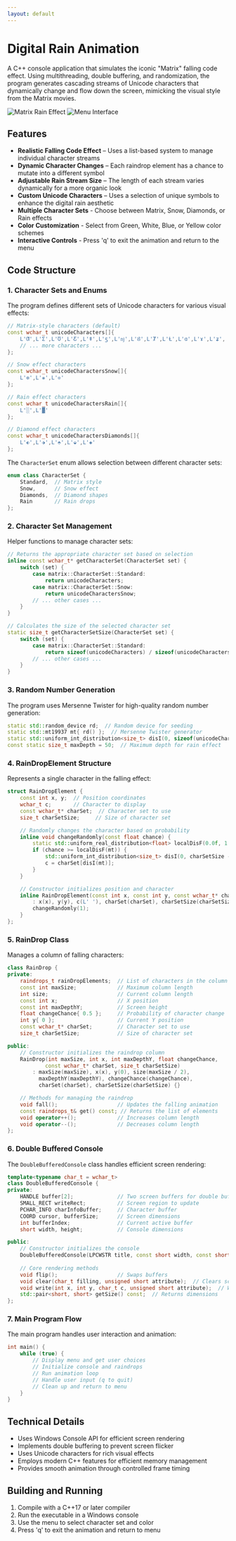 ```yaml
---
layout: default
---
```


# Digital Rain Animation
A C++ console application that simulates the iconic "Matrix" falling code effect. Using multithreading, double buffering, and randomization, the program generates cascading streams of Unicode characters that dynamically change and flow down the screen, mimicking the visual style from the Matrix movies.

![Matrix Rain Effect](docs/assets/images/2025-03-1418-05-19-ezgif.com-video-to-gif-converter.gif)
![Menu Interface](docs/assets/images/Screenshot20250308132546.png)

## Features
- **Realistic Falling Code Effect** – Uses a list-based system to manage individual character streams
- **Dynamic Character Changes** – Each raindrop element has a chance to mutate into a different symbol
- **Adjustable Rain Stream Size** – The length of each stream varies dynamically for a more organic look
- **Custom Unicode Characters** – Uses a selection of unique symbols to enhance the digital rain aesthetic
- **Multiple Character Sets** - Choose between Matrix, Snow, Diamonds, or Rain effects
- **Color Customization** - Select from Green, White, Blue, or Yellow color schemes
- **Interactive Controls** - Press 'q' to exit the animation and return to the menu

## Code Structure

### 1. Character Sets and Enums
The program defines different sets of Unicode characters for various visual effects:

```cpp
// Matrix-style characters (default)
const wchar_t unicodeCharacters[]{
    L'Ƣ',L'Ʃ',L'Ʊ',L'Ƹ',L'ǂ',L'ƽ',L'ǌ',L'Ȣ',L'Ⱦ',L'Ƚ',L'ɑ',L'ɤ',L'ʑ',
    // ... more characters ...
};

// Snow effect characters
const wchar_t unicodeCharactersSnow[]{
    L'✼',L'❋',L'❊'
};

// Rain effect characters
const wchar_t unicodeCharactersRain[]{
    L'░',L'▓'
};

// Diamond effect characters
const wchar_t unicodeCharactersDiamonds[]{
    L'⬖',L'⬗',L'⬘',L'⬙',L'◈'
};
```

The `CharacterSet` enum allows selection between different character sets:
```cpp
enum class CharacterSet {
    Standard,  // Matrix style
    Snow,      // Snow effect
    Diamonds,  // Diamond shapes
    Rain       // Rain drops
};
```

### 2. Character Set Management
Helper functions to manage character sets:

```cpp
// Returns the appropriate character set based on selection
inline const wchar_t* getCharacterSet(CharacterSet set) {
    switch (set) {
        case matrix::CharacterSet::Standard:
            return unicodeCharacters;
        case matrix::CharacterSet::Snow:
            return unicodeCharactersSnow;
        // ... other cases ...
    }
}

// Calculates the size of the selected character set
static size_t getCharacterSetSize(CharacterSet set) {
    switch (set) {
        case matrix::CharacterSet::Standard:
            return sizeof(unicodeCharacters) / sizeof(unicodeCharacters[0]);
        // ... other cases ...
    }
}
```

### 3. Random Number Generation
The program uses Mersenne Twister for high-quality random number generation:

```cpp
static std::random_device rd;  // Random device for seeding
static std::mt19937 mt{ rd() };  // Mersenne Twister generator
static std::uniform_int_distribution<size_t> disI(0, sizeof(unicodeCharacters) / sizeof(unicodeCharacters[0]));
const static size_t maxDepth = 50;  // Maximum depth for rain effect
```

### 4. RainDropElement Structure
Represents a single character in the falling effect:

```cpp
struct RainDropElement {
    const int x, y;  // Position coordinates
    wchar_t c;       // Character to display
    const wchar_t* charSet;  // Character set to use
    size_t charSetSize;     // Size of character set

    // Randomly changes the character based on probability
    inline void changeRandomly(const float chance) {
        static std::uniform_real_distribution<float> localDisF(0.0f, 1.0f);
        if (chance >= localDisF(mt)) {
            std::uniform_int_distribution<size_t> disI(0, charSetSize - 1);
            c = charSet[disI(mt)];
        }
    }

    // Constructor initializes position and character
    inline RainDropElement(const int x, const int y, const wchar_t* charSet, size_t charSetSize)
        : x(x), y(y), c(L' '), charSet(charSet), charSetSize(charSetSize) {
        changeRandomly(1);
    }
};
```

### 5. RainDrop Class
Manages a column of falling characters:

```cpp
class RainDrop {
private:
    raindrops_t rainDropElements;  // List of characters in the column
    const int maxSize;             // Maximum column length
    int size;                      // Current column length
    const int x;                   // X position
    const int maxDepthY;           // Screen height
    float changeChance{ 0.5 };     // Probability of character change
    int y{ 0 };                    // Current Y position
    const wchar_t* charSet;        // Character set to use
    size_t charSetSize;            // Size of character set

public:
    // Constructor initializes the raindrop column
    RainDrop(int maxSize, int x, int maxDepthY, float changeChance, 
            const wchar_t* charSet, size_t charSetSize)
        : maxSize(maxSize), x(x), y(0), size(maxSize / 2), 
          maxDepthY(maxDepthY), changeChance(changeChance),
          charSet(charSet), charSetSize(charSetSize) {}

    // Methods for managing the raindrop
    void fall();                   // Updates the falling animation
    const raindrops_t& get() const; // Returns the list of elements
    void operator++();             // Increases column length
    void operator--();             // Decreases column length
};
```

### 6. Double Buffered Console
The `DoubleBufferedConsole` class handles efficient screen rendering:

```cpp
template<typename char_t = wchar_t>
class DoubleBufferedConsole {
private:
    HANDLE buffer[2];              // Two screen buffers for double buffering
    SMALL_RECT writeRect;          // Screen region to update
    PCHAR_INFO charInfoBuffer;     // Character buffer
    COORD cursor, bufferSize;      // Screen dimensions
    int bufferIndex;               // Current active buffer
    short width, height;           // Console dimensions

public:
    // Constructor initializes the console
    DoubleBufferedConsole(LPCWSTR title, const short width, const short height);
    
    // Core rendering methods
    void flip();                   // Swaps buffers
    void clear(char_t filling, unsigned short attribute);  // Clears screen
    void write(int x, int y, char_t c, unsigned short attribute);  // Writes character
    std::pair<short, short> getSize() const;  // Returns dimensions
};
```

### 7. Main Program Flow
The main program handles user interaction and animation:

```cpp
int main() {
    while (true) {
        // Display menu and get user choices
        // Initialize console and raindrops
        // Run animation loop
        // Handle user input (q to quit)
        // Clean up and return to menu
    }
}
```

## Technical Details
- Uses Windows Console API for efficient screen rendering
- Implements double buffering to prevent screen flicker
- Uses Unicode characters for rich visual effects
- Employs modern C++ features for efficient memory management
- Provides smooth animation through controlled frame timing

## Building and Running
1. Compile with a C++17 or later compiler
2. Run the executable in a Windows console
3. Use the menu to select character set and color
4. Press 'q' to exit the animation and return to menu
